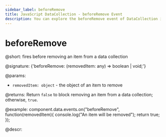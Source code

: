 ```yaml
---
sidebar_label: beforeRemove
title: JavaScript DataCollection - beforeRemove Event 
description: You can explore the beforeRemove event of DataCollection in the documentation of the DHTMLX JavaScript UI library. Browse developer guides and API reference, try out code examples and live demos, and download a free 30-day evaluation version of DHTMLX Suite 7.
---
```


# beforeRemove

@short: fires before removing an item from a data collection

@signature: {'beforeRemove: (removedItem: any) => boolean | void;'}

@params:
- `removedItem: object` - the object of an item to remove

@returns:
Return `false` to block removing an item from a data collection; otherwise, `true`.

@example:
component.data.events.on("beforeRemove", function(removedItem){
	console.log("An item will be removed");
    return true;
});

@descr:

[comment]: # (@relatedapi:data_collection/api/datacollection_afterremove_event.md)
